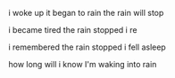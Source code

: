 i woke up
it began to rain
the rain will stop

  i became tired
    the rain stopped
      i re

i remembered
the rain stopped
i fell asleep

how long will i know
I'm waking
into rain


